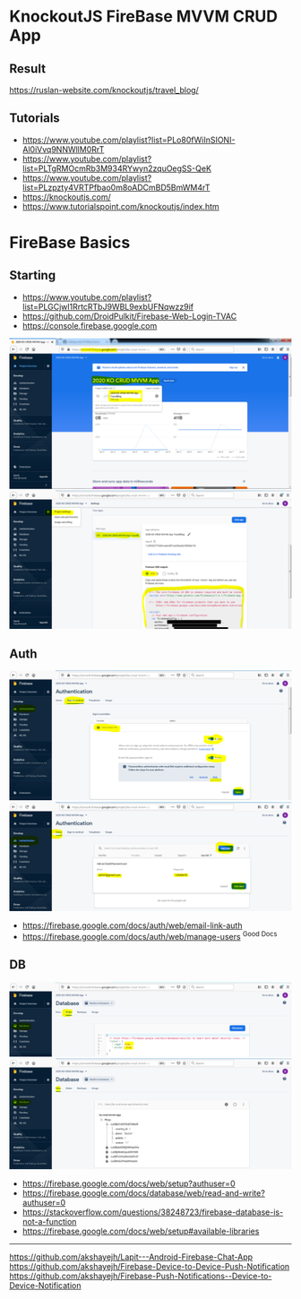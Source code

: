 # KnockoutJS FireBase MVVM CRUD App

## Result

https://ruslan-website.com/knockoutjs/travel_blog/

## Tutorials

- https://www.youtube.com/playlist?list=PLo80fWiInSIONI-Al0iVvq9NNWllM0RrT
- https://www.youtube.com/playlist?list=PLTgRMOcmRb3M934RYwyn2zquOegSS-QeK
- https://www.youtube.com/playlist?list=PLzpzty4VRTPfbao0m8oADCmBD5BmWM4rT
- https://knockoutjs.com/
- https://www.tutorialspoint.com/knockoutjs/index.htm

# FireBase Basics

## Starting

- https://www.youtube.com/playlist?list=PLGCjwl1RrtcRTbJ9WBL9exbUFNqwzz9if
- https://github.com/DroidPulkit/Firebase-Web-Login-TVAC
- https://console.firebase.google.com

![](https://raw.githubusercontent.com/atabegruslan/KnockoutJS-FireBase-MVVM-CRUD/master/Illustrations/firebase1.PNG)
![](https://raw.githubusercontent.com/atabegruslan/KnockoutJS-FireBase-MVVM-CRUD/master/Illustrations/firebase2.PNG)

## Auth

![](https://raw.githubusercontent.com/atabegruslan/KnockoutJS-FireBase-MVVM-CRUD/master/Illustrations/firebase3.PNG)
![](https://raw.githubusercontent.com/atabegruslan/KnockoutJS-FireBase-MVVM-CRUD/master/Illustrations/firebase4.PNG)

- https://firebase.google.com/docs/auth/web/email-link-auth
- https://firebase.google.com/docs/auth/web/manage-users <sup>Good Docs</sup>

## DB

![](https://raw.githubusercontent.com/atabegruslan/KnockoutJS-FireBase-MVVM-CRUD/master/Illustrations/firebase5.PNG)
![](https://raw.githubusercontent.com/atabegruslan/KnockoutJS-FireBase-MVVM-CRUD/master/Illustrations/firebase6.PNG)

- https://firebase.google.com/docs/web/setup?authuser=0
- https://firebase.google.com/docs/database/web/read-and-write?authuser=0
- https://stackoverflow.com/questions/38248723/firebase-database-is-not-a-function
- https://firebase.google.com/docs/web/setup#available-libraries

---

https://github.com/akshayejh/Lapit---Android-Firebase-Chat-App
https://github.com/akshayejh/Firebase-Device-to-Device-Push-Notification
https://github.com/akshayejh/Firebase-Push-Notifications--Device-to-Device-Notification